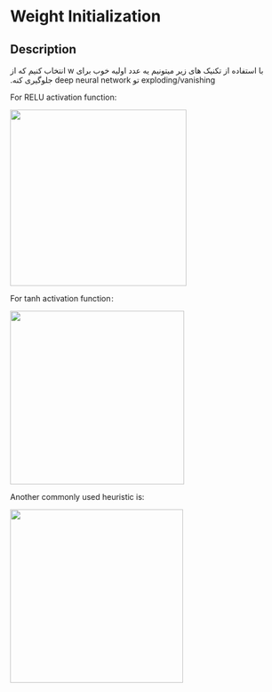 # Weight Initialization

## Description

<span dir="rtl">با استفاده از تکنیک های زیر میتونیم یه عدد اولیه خوب برای w انتخاب کنیم که از exploding/vanishing تو deep neural network جلوگیری کنه.</span>

For RELU activation function:

<img src="image2.jpg" style="width:3.29699in" />

For tanh activation function :

<img src="image3.jpg" style="width:3.25989in" />

Another commonly used heuristic is:

<img src="image1.jpg" style="width:3.2413in" />
